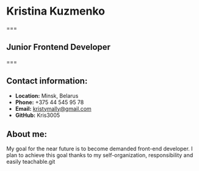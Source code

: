 # Kristina Kuzmenko #
===
## Junior Frontend Developer ##
===
## Contact information: ##
* **Location:** Minsk, Belarus
* **Phone:** +375 44 545 95 78
* **Email:** kristymally@gmail.com
* **GitHub:** Kris3005

## About me: ##

My goal for the near future is to become
demanded front-end developer. I plan to achieve this goal thanks to my self-organization, responsibility and easily teachable.git